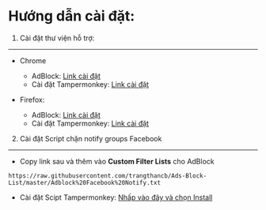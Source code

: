 # Hướng dẫn cài đặt:

1. Cài đặt thư viện hỗ trợ:
---
* Chrome
  - AdBlock: [Link cài đặt](https://chrome.google.com/webstore/detail/adblock-%E2%80%94-best-ad-blocker/gighmmpiobklfepjocnamgkkbiglidom)
  - Cài đặt Tampermonkey: [Link cài đặt](https://chrome.google.com/webstore/detail/tampermonkey/dhdgffkkebhmkfjojejmpbldmpobfkfo)


* Firefox:
  - AdBlock: [Link cài đặt](https://addons.mozilla.org/en-US/firefox/addon/adblock-for-firefox/)
  - Cài đặt Tampermonkey: [Link cài đặt](https://addons.mozilla.org/en-US/firefox/addon/tampermonkey/)

2. Cài đặt Script chặn notify groups Facebook
---
* Copy link sau và thêm vào **Custom Filter Lists** cho AdBlock
```
https://raw.githubusercontent.com/trangthancb/Ads-Block-List/master/Adblock%20Facebook%20Notify.txt
```
* Cài đặt Scipt Tampermonkey: [Nhấp vào đây và chọn Install](https://github.com/trangthancb/Ads-Block-List/raw/master/hide-unsub-notify-groups-facebook.user.js)
